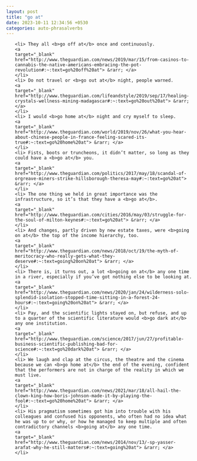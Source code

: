 ```yaml
---
layout: post
title: "go at"
date: 2023-10-11 12:34:56 +0530
categories: auto-phrasalverbs
---
```

<ol>

    <li> They all <b>go off at</b> once and continuously.
    <a 
    target="_blank" 
    href="http://www.theguardian.com/news/2019/mar/15/from-casinos-to-cannabis-the-native-americans-embracing-the-pot-revolution#:~:text=go%20off%20at"> &rarr; </a>
    </li>
    <li> Do not travel or <b>go out at</b> night, people warned.
    <a 
    target="_blank" 
    href="http://www.theguardian.com/lifeandstyle/2019/sep/17/healing-crystals-wellness-mining-madagascar#:~:text=go%20out%20at"> &rarr; </a>
    </li>
    <li> I would <b>go home at</b> night and cry myself to sleep.
    <a 
    target="_blank" 
    href="http://www.theguardian.com/world/2019/nov/26/what-you-hear-about-chinese-people-in-france-feeling-scared-its-true#:~:text=go%20home%20at"> &rarr; </a>
    </li>
    <li> Fists, boots or truncheons, it didn’t matter, so long as they could have a <b>go at</b> you.
    <a 
    target="_blank" 
    href="http://www.theguardian.com/politics/2017/may/18/scandal-of-orgreave-miners-strike-hillsborough-theresa-may#:~:text=go%20at"> &rarr; </a>
    </li>
    <li> The one thing we held in great importance was the infrastructure, so it’s that they have a <b>go at</b>.
    <a 
    target="_blank" 
    href="http://www.theguardian.com/cities/2016/may/03/struggle-for-the-soul-of-milton-keynes#:~:text=go%20at"> &rarr; </a>
    </li>
    <li> And changes, partly driven by new estate taxes, were <b>going on at</b> the top of the income hierarchy, too.
    <a 
    target="_blank" 
    href="http://www.theguardian.com/news/2018/oct/19/the-myth-of-meritocracy-who-really-gets-what-they-deserve#:~:text=going%20on%20at"> &rarr; </a>
    </li>
    <li> There is, it turns out, a lot <b>going on at</b> any one time in a river, especially if you’ve got nothing else to be looking at.
    <a 
    target="_blank" 
    href="http://www.theguardian.com/news/2020/jan/24/wilderness-solo-splendid-isolation-stopped-time-sitting-in-a-forest-24-hours#:~:text=going%20on%20at"> &rarr; </a>
    </li>
    <li> Pay, and the scientific lights stayed on, but refuse, and up to a quarter of the scientific literature would <b>go dark at</b> any one institution.
    <a 
    target="_blank" 
    href="http://www.theguardian.com/science/2017/jun/27/profitable-business-scientific-publishing-bad-for-science#:~:text=go%20dark%20at"> &rarr; </a>
    </li>
    <li> We laugh and clap at the circus, the theatre and the cinema because we can <b>go home at</b> the end of the evening, confident that the performers are not in charge of the reality in which we must live.
    <a 
    target="_blank" 
    href="http://www.theguardian.com/news/2021/mar/18/all-hail-the-clown-king-how-boris-johnson-made-it-by-playing-the-fool#:~:text=go%20home%20at"> &rarr; </a>
    </li>
    <li> His pragmatism sometimes got him into trouble with his colleagues and confused his opponents, who often had no idea what he was up to or why, or how he managed to keep multiple and often contradictory channels <b>going at</b> any one time.
    <a 
    target="_blank" 
    href="http://www.theguardian.com/news/2014/nov/13/-sp-yasser-arafat-why-he-still-matters#:~:text=going%20at"> &rarr; </a>
    </li>